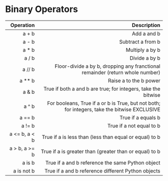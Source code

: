 # Binary Operators

| Operation    | Description                                                                                  |
|-------------:|---------------------------------------------------------------------------------------------:|
| a + b        | Add a and b                                                                                  |
| a - b        | Subtract a from b                                                                            |
| a * b        | Multiply a by b                                                                              |
| a / b        | Divide a by b                                                                                |
| a // b       | Floor-divide a by b, dropping any franctional remainder (return whole number)                |
| a ** b       | Raise a to the b power                                                                       |
| a & b        | True if both a and b are true; for integers, take the bitwise                                |
| a ^ b        | For booleans, True if a or b is True, but not both; for integers, take the bitwise EXCLUSIVE |
| a == b       | True if a equals b                                                                           |
| a != b       | True if a not equal to b                                                                     |
| a <= b, a < b| True if a is less than (less than equal or equal) to b                                       |
| a > b, a >= b| True if a is greater than (greater than or equal) to b                                       |
| a is b       | True if a and b reference the same Python object                                             |
| a is not b   | True if a and b reference different Python objects                                           |